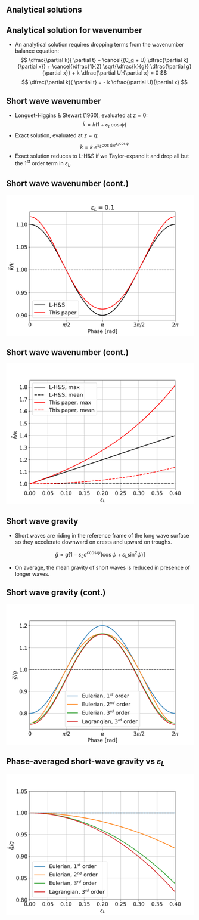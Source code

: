 <section>

# Analytical solutions
</section>


<section>

## Analytical solution for wavenumber

* An analytical solution requires dropping terms from the wavenumber balance equation:
$$
\dfrac{\partial k}{ \partial t} + 
\cancel{(C_g + U) \dfrac{\partial k}{\partial x}} + 
\cancel{\dfrac{1}{2} \sqrt{\dfrac{k}{g}} \dfrac{\partial g}{\partial x}} + 
k \dfrac{\partial U}{\partial x} = 
0
$$
$$
\dfrac{\partial k}{ \partial t} = - k \dfrac{\partial U}{\partial x}
$$
</section>


<section>

## Short wave wavenumber

* Longuet-Higgins & Stewart (1960), evaluated at $z = 0$:
$$
\tilde{k} = k (1 + \varepsilon_L \cos\psi)
$$
* Exact solution, evaluated at $z = \eta$:
$$
\tilde{k} = k\ e^{\varepsilon_L \cos\psi e^{\varepsilon_L \cos\psi}}
$$
* Exact solution reduces to L-H&S if we Taylor-expand it and drop all but the 1$^{st}$ order term in $\varepsilon_L$.
</section>


<section>

## Short wave wavenumber (cont.)

<img class="r-stretch" src="assets/fig_wavenumber_modulation_by_phase.png">
</section>


<section>

## Short wave wavenumber (cont.)

<img class="r-stretch" src="assets/fig_wavenumber_modulation_by_ak.png">
</section>


<section>

## Short wave gravity

* Short waves are riding in the reference frame of the long wave surface so
  they accelerate downward on crests and upward on troughs.

$$
\tilde{g} = g \left[
    1 - \varepsilon_L e^{\varepsilon \cos\psi}
    \left( \cos\psi + \varepsilon_L \sin^2\psi \right)
\right]
$$

* On average, the mean gravity of short waves is reduced in presence of longer waves.
</section>


<section>

## Short wave gravity (cont.)

<img class="r-stretch" src="assets/fig_gravity_modulation_by_phase.png">
</section>


<section>

## Phase-averaged short-wave gravity vs $\varepsilon_L$

<img class="r-stretch" src="assets/fig_gravity_modulation_by_ak.png">
</section>